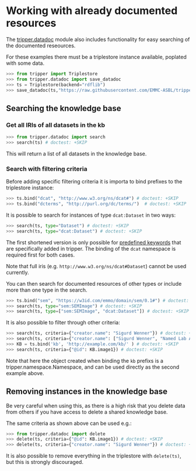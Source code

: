 Working with already documented resources
=========================================

The [tripper.datadoc] module also includes functionality for easy searching of the documented reseources.

For these examples there must be a triplestore instance available, poplated with some data.
```python
>>> from tripper import Triplestore
>>> from tripper.datadoc import save_datadoc
>>> ts = Triplestore(backend="rdflib")
>>> save_datadoc(ts,"https://raw.githubusercontent.com/EMMC-ASBL/tripper/refs/heads/master/tests/input/semdata.yaml") # doctest: +SKIP
```

Searching the knowledge base
----------------------------

### Get all IRIs of all datasets in the kb

```python
>>> from tripper.datadoc import search
>>> search(ts) # doctest: +SKIP
```

This will return a list of all datasets in the knowledge base.


### Search with filtering criteria

Before adding specific filtering criteria it is importa to bind prefixes to the triplestore instance:

```python
>>> ts.bind("dcat", "http://www.w3.org/ns/dcat#") # doctest: +SKIP
>>> ts.bind("dcterms", "http://purl.org/dc/terms/")  # doctest: +SKIP
```

It is possible to search for instances of type `dcat:Dataset` in two ways:

```python
>>> search(ts, type="Dataset") # doctest: +SKIP
>>> search(ts, type="dcat:Dataset") # doctest: +SKIP
```
The first shortened version is only possible for [predefined keywords] that are specifically added in tripper.
The binding of the `dcat` namespace is required first for both cases.

Note that full iris (e.g. `http://www.w3.org/ns/dcat#Dataset`) cannot be used currently.


You can then search for documented resources of other types or include more than one type in the search.
```python
>>> ts.bind("sem", "https://w3id.com/emmo/domain/sem/0.1#") # doctest: +SKIP
>>> search(ts, type="sem:SEMImage") # doctest: +SKIP
>>> search(ts, type=["sem:SEMImage", "dcat:Dataset"]) # doctest: +SKIP
```


It is also possible to filter through other criteria:
```python
>>> search(ts, criteria={"creator.name": "Sigurd Wenner"}) # doctest: +SKIP
>>> search(ts, criteria={"creator.name": ["Sigurd Wenner", "Named Lab Assistant"]}) # doctest: +SKIP
>>> KB = ts.bind('kb', 'http://example.com/kb/' ) # doctest: +SKIP
>>> search(ts, criteria={"@id": KB.image1}) # doctest: +SKIP
```

Note that here the object created when binding the `kb` prefixs is a tripper.namespace.Namespace, and can be used directly as the second example above.

Removing instances in the knowledge base
----------------------------------------

Be very careful when using this, as there is a high risk that you delete data from others if you have access to delete a shared knowledge base.

The same criteria as shown above can be used e.g.:

```python
>>> from tripper.datadoc import delete
>>> delete(ts, criteria={"@id": KB.image1}) # doctest: +SKIP
>>> delete(ts, criteria={"creator.name": "Sigurd Wenner"}) # doctest: +SKIP
```
It is also possible to remove everything in the triplestore with `delete(ts)`, but this is strongly discouraged.



[predefined keywords]: keywords.md
[tripper.datadoc]: https://emmc-asbl.github.io/tripper/latest/datadoc/introduction
